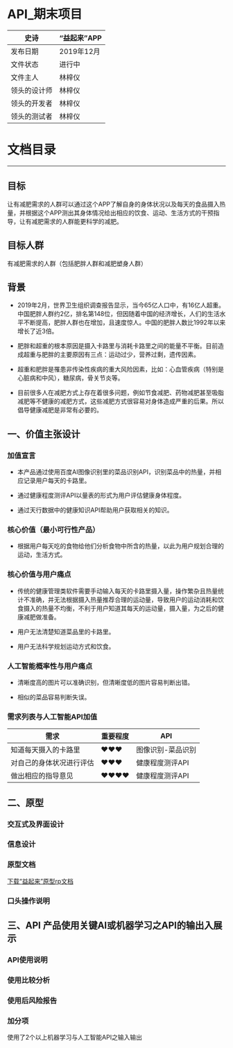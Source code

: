 # API_期末项目

| 史诗      | “益起来”APP |
| ------------ | ------------- |
| 发布日期     | 2019年12月    |
| 文件状态     | 进行中        |
| 文件主人     | 林梓仪        |
| 领头的设计师 | 林梓仪        |
| 领头的开发者 | 林梓仪        |
| 领头的测试者 | 林梓仪        |

# 文档目录



-------
## 目标
让有减肥需求的人群可以通过这个APP了解自身的身体状况以及每天的食品摄入热量，并根据这个APP测出其身体情况给出相应的饮食、运动、生活方式的干预指导，让有减肥需求的人群能更科学的减肥。

## 目标人群
有减肥需求的人群（包括肥胖人群和减肥塑身人群）

## 背景
- 2019年2月，世界卫生组织调查报告显示，当今65亿人口中，有16亿人超重。中国肥胖人群约2亿，排名第148位，但因随着中国的经济增长，人们的生活水平不断提高，肥胖人群也在增加，且速度惊人。中国的肥胖人数比1992年以来增长了近3倍。

- 肥胖和超重的根本原因是摄入卡路里与消耗卡路里之间的能量不平衡。目前造成超重与肥胖的主要原因有三点：运动过少，营养过剩，遗传因素。

- 超重和肥胖是罹患非传染性疾病的重大风险因素，比如：心血管疾病（特别是心脏病和中风），糖尿病，骨关节炎等。

- 目前很多人在减肥方式上存在着很多问题，例如节食减肥、药物减肥甚至吸脂减肥等不健康的减肥方式，这些减肥方式很容易对身体造成严重的后果。所以倡导健康减肥是非常有必要的。

## 一、价值主张设计
### 加值宣言 
- 本产品通过使用百度AI图像识别里的菜品识别API，识别菜品中的热量，并相应记录用户每天的卡路里。

- 通过健康程度测评API以量表的形式为用户评估健康身体程度。

- 通过天行数据中的健康知识API帮助用户获取相关的知识。

### 核心价值（最小可行性产品）
- 根据用户每天吃的食物给他们分析食物中所含的热量，以此为用户规划合理的运动，生活方式。


### 核心价值与用户痛点
- 传统的健康管理类软件需要手动输入每天的卡路里摄入量，操作繁杂且热量统计不准确，并无法根据摄入热量推荐合理的运动量，导致用户的运动消耗和饮食摄入的热量不均衡，不利于用户知道其每天的运动量，摄入量，为之后的健康减肥做准备。

- 用户无法清楚知道菜品里的卡路里。

- 用户无法科学规划运动方式和饮食。


### 人工智能概率性与用户痛点
- 清晰度高的图片可以准确识别，但清晰度低的图片容易判断出错。

- 相似的菜品容易判断失误。

### 需求列表与人工智能API加值
| 需求                     | 重要程度 | API               |
| ------------------------ | -------- | ----------------- |
| 知道每天摄入的卡路里     | ♥♥♥   | 图像识别-菜品识别 |
| 对自己的身体状况进行评估 | ♥♥♥   | 健康程度测评API   |
| 做出相应的指导意见       | ♥♥♥♥ | 健康程度测评API   |


## 二、原型
### 交互式及界面设计


### 信息设计


### 原型文档
[下载“益起来”原型rp文档](https://github.com/NFUNM054/final_project/blob/master/API%E2%80%94%E2%80%94%E7%9B%8A%E8%B5%B7%E6%9D%A5%E5%8E%9F%E5%9E%8B.rp)

### 口头操作说明

## 三、API 产品使用关键AI或机器学习之API的输出入展示 
### API使用说明

### 使用比较分析


### 使用后风险报告


### 加分项
使用了2个以上机器学习与人工智能API之输入输出
